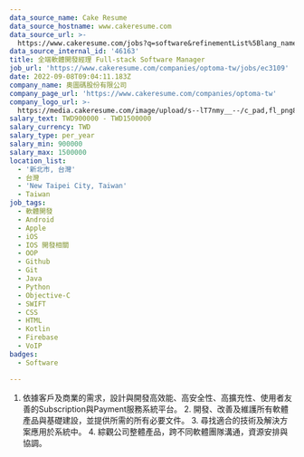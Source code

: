 ```yaml
---
data_source_name: Cake Resume
data_source_hostname: www.cakeresume.com
data_source_url: >-
  https://www.cakeresume.com/jobs?q=software&refinementList%5Blang_name%5D%5B0%5D=English&refinementList%5Bsalary_type%5D=per_year&range%5Bsalary_range%5D%5Bmin%5D=1000000&page=2
data_source_internal_id: '46163'
title: 全端軟體開發經理 Full-stack Software Manager
job_url: 'https://www.cakeresume.com/companies/optoma-tw/jobs/ec3109'
date: 2022-09-08T09:04:11.183Z
company_name: 奧圖碼股份有限公司
company_page_url: 'https://www.cakeresume.com/companies/optoma-tw'
company_logo_url: >-
  https://media.cakeresume.com/image/upload/s--lT7nmy__--/c_pad,fl_png8,h_200,w_200/v1550216467/ymbeuvqejgn6vacmqhrr.png
salary_text: TWD900000 - TWD1500000
salary_currency: TWD
salary_type: per_year
salary_min: 900000
salary_max: 1500000
location_list:
  - '新北市, 台灣'
  - 台灣
  - 'New Taipei City, Taiwan'
  - Taiwan
job_tags:
  - 軟體開發
  - Android
  - Apple
  - iOS
  - IOS 開發相關
  - OOP
  - Github
  - Git
  - Java
  - Python
  - Objective-C
  - SWIFT
  - CSS
  - HTML
  - Kotlin
  - Firebase
  - VoIP
badges:
  - Software

---
```


1. 依據客戶及商業的需求，設計與開發高效能、高安全性、高擴充性、使用者友善的Subscription與Payment服務系統平台。 2. 開發、改善及維護所有軟體產品與基礎建設，並提供所需的所有必要文件。 3. 尋找適合的技術及解決方案應用於系統中。 4. 綜觀公司整體產品，跨不同軟體團隊溝通，資源安排與協調。